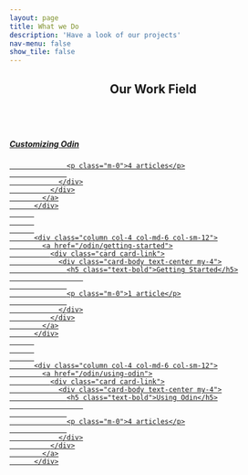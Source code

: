```yaml
---
layout: page
title: What we Do
description: 'Have a look of our projects'
nav-menu: false
show_tile: false
---
```

<!-- Main -->
<div id="main" class="alt">

<!-- One -->
<section id="one">
	<div class="inner">
		<header class="major">
			<h1> Our Work Field</h1>
		</header>
  <!-- Content -->
<body>
          <div class="column col-4 col-md-6 col-sm-12">
            <a href="/odin/customizing-odin">
              <div class="card card-link">
                <div class="card-body text-center my-4">
                  <h5 class="text-bold">Customizing Odin</h5>
                      
                  
                  <p class="m-0">4 articles</p>
                  
                </div>
              </div>
            </a>
          </div>
          
          
          
          <div class="column col-4 col-md-6 col-sm-12">
            <a href="/odin/getting-started">
              <div class="card card-link">
                <div class="card-body text-center my-4">
                  <h5 class="text-bold">Getting Started</h5>
                      
                  
                  <p class="m-0">1 article</p>
                  
                </div>
              </div>
            </a>
          </div>
          
          
          
          <div class="column col-4 col-md-6 col-sm-12">
            <a href="/odin/using-odin">
              <div class="card card-link">
                <div class="card-body text-center my-4">
                  <h5 class="text-bold">Using Odin</h5>
                      
                  
                  <p class="m-0">4 articles</p>
                  
                </div>
              </div>
            </a>
          </div>
           
    
  

</body>
